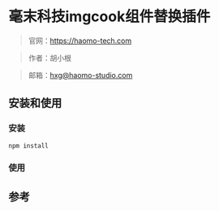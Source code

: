 # 毫末科技imgcook组件替换插件

> 官网：https://haomo-tech.com

> 作者：胡小根

> 邮箱：hxg@haomo-studio.com

## 安装和使用

### 安装

```bash
npm install
```

### 使用

## 参考
